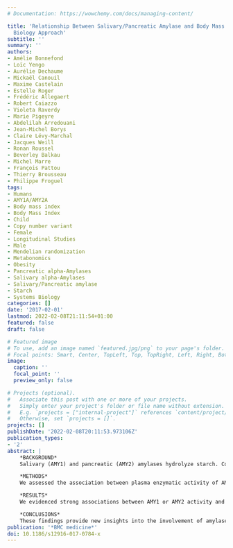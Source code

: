 ```yaml
---
# Documentation: https://wowchemy.com/docs/managing-content/

title: 'Relationship Between Salivary/Pancreatic Amylase and Body Mass Index: A Systems
  Biology Approach'
subtitle: ''
summary: ''
authors:
- Amélie Bonnefond
- Loïc Yengo
- Aurélie Dechaume
- Mickaël Canouil
- Maxime Castelain
- Estelle Roger
- Frédéric Allegaert
- Robert Caiazzo
- Violeta Raverdy
- Marie Pigeyre
- Abdelilah Arredouani
- Jean-Michel Borys
- Claire Lévy-Marchal
- Jacques Weill
- Ronan Roussel
- Beverley Balkau
- Michel Marre
- François Pattou
- Thierry Brousseau
- Philippe Froguel
tags:
- Humans
- AMY1A/AMY2A
- Body mass index
- Body Mass Index
- Child
- Copy number variant
- Female
- Longitudinal Studies
- Male
- Mendelian randomization
- Metabonomics
- Obesity
- Pancreatic alpha-Amylases
- Salivary alpha-Amylases
- Salivary/Pancreatic amylase
- Starch
- Systems Biology
categories: []
date: '2017-02-01'
lastmod: 2022-02-08T21:11:54+01:00
featured: false
draft: false

# Featured image
# To use, add an image named `featured.jpg/png` to your page's folder.
# Focal points: Smart, Center, TopLeft, Top, TopRight, Left, Right, BottomLeft, Bottom, BottomRight.
image:
  caption: ''
  focal_point: ''
  preview_only: false

# Projects (optional).
#   Associate this post with one or more of your projects.
#   Simply enter your project's folder or file name without extension.
#   E.g. `projects = ["internal-project"]` references `content/project/deep-learning/index.md`.
#   Otherwise, set `projects = []`.
projects: []
publishDate: '2022-02-08T20:11:53.973106Z'
publication_types:
- '2'
abstract: |
    *BACKGROUND*  
    Salivary (AMY1) and pancreatic (AMY2) amylases hydrolyze starch. Copy number of AMY1A (encoding AMY1) was reported to be higher in populations with a high-starch diet and reduced in obese people. These results based on quantitative PCR have been challenged recently. We aimed to re-assess the relationship between amylase and adiposity using a systems biology approach.

    *METHODS*  
    We assessed the association between plasma enzymatic activity of AMY1 or AMY2, and several metabolic traits in almost 4000 French individuals from D.E.S.I.R. longitudinal study. The effect of the number of copies of AMY1A (encoding AMY1) or AMY2A (encoding AMY2) measured through droplet digital PCR was then analyzed on the same parameters in the same study. A Mendelian randomization analysis was also performed. We subsequently assessed the association between AMY1A copy number and obesity risk in two case-control studies (5000 samples in total). Finally, we assessed the association between body mass index (BMI)-related plasma metabolites and AMY1 or AMY2 activity.

    *RESULTS*  
    We evidenced strong associations between AMY1 or AMY2 activity and lower BMI. However, we found a modest contribution of AMY1A copy number to lower BMI. Mendelian randomization identified a causal negative effect of BMI on AMY1 and AMY2 activities. Yet, we also found a significant negative contribution of AMY1 activity at baseline to the change in BMI during the 9-year follow-up, and a significant contribution of AMY1A copy number to lower obesity risk in children, suggesting a bidirectional relationship between AMY1 activity and adiposity. Metabonomics identified a BMI-independent association between AMY1 activity and lactate, a product of complex carbohydrate fermentation.

    *CONCLUSIONS*  
    These findings provide new insights into the involvement of amylase in adiposity and starch metabolism.
publication: '*BMC medicine*'
doi: 10.1186/s12916-017-0784-x
---
```


